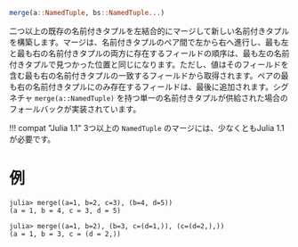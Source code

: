 ```julia
merge(a::NamedTuple, bs::NamedTuple...)
```

二つ以上の既存の名前付きタプルを左結合的にマージして新しい名前付きタプルを構築します。マージは、名前付きタプルのペア間で左から右へ進行し、最も左と最も右の名前付きタプルの両方に存在するフィールドの順序は、最も左の名前付きタプルで見つかった位置と同じになります。ただし、値はそのフィールドを含む最も右の名前付きタプルの一致するフィールドから取得されます。ペアの最も右の名前付きタプルにのみ存在するフィールドは、最後に追加されます。シグネチャ `merge(a::NamedTuple)` を持つ単一の名前付きタプルが供給された場合のフォールバックが実装されています。

!!! compat "Julia 1.1"
    3つ以上の `NamedTuple` のマージには、少なくともJulia 1.1が必要です。


# 例

```jldoctest
julia> merge((a=1, b=2, c=3), (b=4, d=5))
(a = 1, b = 4, c = 3, d = 5)
```

```jldoctest
julia> merge((a=1, b=2), (b=3, c=(d=1,)), (c=(d=2,),))
(a = 1, b = 3, c = (d = 2,))
```

